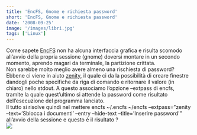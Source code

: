 ```yaml
---
title: 'EncFS, Gnome e richiesta password'
short: 'EncFS, Gnome e richiesta password'
date: '2008-09-25'
image: '/images/libri.jpg'
tags: ['Linux']
---
```


Come sapete [EncFS](http://www.arg0.net/encfs) non ha alcuna interfaccia grafica e risulta scomodo all’avvio della propria sessione (gnome) doversi montare in un secondo momento, aprendo magari da terminale, la partizione crittata.  
Non sarebbe molto meglio avere almeno una rischiesta di password?  
Ebbene ci viene in aiuto [zenity](http://live.gnome.org/zenity), il quale ci da la possibilità di creare finestre dandogli poche specifiche da riga di comando e ritornare il valore (in chiaro) nello stdout. A questo associamo l’opzione –extpass di encfs, tramite la quale quest’ultimo si attende la password come risultato dell’esecuzione del programma lanciato.  
Il tutto si risolve quindi nel mettere encfs ~/.encfs ~/encfs –extpass=”zenity –text=’Sblocca i documenti’ –entry –hide-text –title=’Inserire password'” all’avvio della sessione e questo è il risultato ?  
![](http://mario.raval.li/files/2012/02/encfs.png)